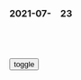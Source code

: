 ### 2021-07-　23

```note
```

<table id="tbc" style="white-space: pre-wrap">
</table>
<button onclick="toggleb()">toggle</button>
<pre id="prr" style="display: none">
<!-- 🍅<br>　<hr>🍑 -->

袁隆平去世，雜交水稻神話的真相；zg流行「躺平族」，別急一會兒就不平了（文昭談古論今20210524第937
https://www.youtube.com/watch?v=uhKod9UL6YI

从躺平族自己的角度来说，虽然出自于无奈。但真要安心躺下去，也不那么容易的。需要你有独立的人格，形成自己的判断以后，坚持己见。
达不到这种境界，你躺下去心里也是很难平的。

看着这个炫富，那个骚包，有一堆人对你投以白眼，说你是废青，没用，那很快心里就不平了。躺着躺着就怨天尤人，就仇视sh了。

躺下去心能平，还得你自己能够达到隐士的境界。像东晋陶渊明所说的：少无适俗韵，性本爱丘山。误落尘网中，一去三十年。得有这种彻悟你心里才能平。一般的凡夫俗子能做到吗？

终于有人撕下了罗永浩「伪装
https://baijiahao.baidu.com/s?id=1705782199271745331&wfr=spider&for=pc

罗永浩却坦白承认了自己的脆弱。

在刚欠债半年多的时间里，他曾好几次认真地考虑过自杀，也会躲在办公室的隔间里偷偷抹眼泪。

罗丹的雕塑《青铜时代》，代表着「人类觉醒，摆脱蒙昧。

罗永浩回忆当初竞争对手在网上雇水军黑自己公司的产品时，他一直不同意公关部找媒体采取「以牙还牙」的方式。

可是他后来发现，这样的恶评如果不加以稀释，只会造成越来越严重的后果。

在他终于同意公关部按照行业规则进行运作的那一晚，同事们都很高兴，但罗永浩却笑不出来。

他觉得异常沮丧。

怀着一腔真挚热情投入科技行业的他，最终还是得妥协于商业的运作模式。

就那个时候开始我意识到，如果我做了企业，仍然可以有很强的商业伦理道德感，但是你不能有道德洁癖，这些东西对我来讲是一个很大的包袱。

这就是陈晓楠的主持风格。

她会尽可能让采访对象自发地多说一些，自己说得很少。

而她真诚、精准的反馈，总是能激发出被采访者毫不遮掩的倾诉欲。

真正地做到「聊到人心坎儿里去了

他回忆起2003年的冬天，自己在天桥上偶遇了一位来京寻求法律援助的老太太。风尘仆仆，衣衫褴褛，看着就很辛酸。

罗翔主动上前询问，并将她送到了法律援助中心，老人竟当场下跪致谢。

临走前，她对这个年轻的大男孩说∶「你就不用陪我上去了，别影响你的前途。」

当时的罗翔已经考取了律师资格证，但他始终没说出自己的身份，「说白了，我怕惹麻烦。」

此后多年，这事儿一直像一根鱼刺一样，卡在罗翔的记忆里，反复逼问着他的良心——自己明明能帮一把，却选择了沉默。

从这个侧面却可以看出，陈晓楠给人的信任感和真诚度是百分之百的。

你给出全部的真心，对方就会放下防备，反馈给你最真实的感受。

还有陈晓楠采访陈佩斯那一期。

当陈佩斯乐呵呵地打趣年轻时艰苦的知青生活时，陈晓楠却捕捉到了他眼里的失落，「你其实始终没适应。」

陈佩斯突然就哽咽了，红着眼点了点头。

这其中，最令陈晓楠难忘的，是一个叫文香嫂的农村妇女。

在海边开一个小旅馆的文香嫂，20多年没赚到什么钱，却捡回来100多个想要跳海的自杀者。

其中有逃婚的年轻女孩、破产的中年男人、得了绝症的小伙子、离家出走的青少年……

每当看到有人孤零零地坐在海边，文香嫂总是会上前与他们聊一聊，请他们去店里吃碗热汤面。

我就是给他们煮碗热汤面，陪他们哭一场。然后再给煮碗热汤面，再哭一场。

碰见精神状态差，独自来住店的旅客，文香嫂一晚都不敢合眼，因为「我是他们的最后一根救命稻草，我不能撒手啊

陈晓楠采访了一位已经「金盆洗手」的PUA加害者，家境贫寒、长相普通的他，认为没有女生会喜欢真实的自己，只有运用套路才能赢得爱情。

在运用PUA技术搞定一个又一个女生之后，他却感到前所未有的分裂，甚至患上了抑郁症，最终不得不加入「反PUA」的组织来治愈自己。

十几年后，她将贴吧的管理告上了法庭，对方因损害他人名誉被判三个月。

此事一出，不少校友都为自己的沉默和袖手旁观向她道歉，但真正施暴的那几个人却没有一个站出来。

未成年人的善恶标准、校园暴力对受害者的影响之深，远远超出了人们的想象。

「神女」事件促使每个人开始反思：沉默，或许就是对暴力的首肯。

作家路遥曾在《平凡的世界》中感慨：

人们宁愿去关心一个蹩脚电影演员的吃喝拉撒和鸡毛蒜皮，而不愿了解一个普通人波涛汹涌的内心世界。

尤其是在如今这个短视频霸屏、娱乐至上的年代，长视频是绝对的「奢侈品」。但陈晓楠坚定地说：

我一定要给他们购买「奢侈品」的理由。

因为「有戏剧性，有张力，有思考价值，生活的剧本远远比电影剧本戏剧性大得多。

别往桌子下面藏！拿出来
https://baijiahao.baidu.com/s?id=1705976312807057060&wfr=spider&for=pc

她们拥有遗世独立的容颜，却靠才华征服了男qsh
https://www.sohu.com/a/225726815_467488

7人团，百年前乘风破浪的女性作家们，伍尔夫及其他
https://m.thepaper.cn/newsDetail_forward_8052040

这5款极品软件！都是老司机必备的工具，每一款都是神器 | 零度解说
https://www.youtube.com/watch?v=vfWhWcwgktc

MagnetW

伍尔芙、王尔德、萨特……大作家们的情书里不说“我爱你
https://www.sohu.com/a/248311877_100003928

八大现象难以常理解释，研究者：平行宇宙或不是空穴来风
https://baijiahao.baidu.com/s?id=1705497694230377371&wfr=spider&for=pc

任正f：以前h为末位淘汰的全是员工，后来才发现真正要淘汰的是干部，董明珠特别赞同
https://new.qq.com/omn/20210613/20210613A00TT100.html

垃圾公司都有哪些特征
https://www.bilibili.com/video/BV1pB4y1N7mF

1. 下班就开会，开会没有议题，议题永远没有结果。
2. 招聘没有标准，什么人都招，天天招人又留不住人。
3. 工作没有量化，一件事情五个人管，有问题就甩锅。
4. 薪酬没有设计做多做少都一个样。
5. 发展没有规划，老板只顾自己挣钱，员工没出路。
6. 培训没有系统，工作怎么做，全靠自己悟。
7. 晋升没有标准，重用关系户，提拔全看l导心情。
8. 考核没有指标，做好做坏一个样。
烂公司只会谈情怀，好公司画饼也分饼。

弹幕
g企全部全部都这样
全中
都中了哈哈哈
法y是了
笑死 这不就是我们g企吗
很好，我进过全中的
这不就是g企么
你说的不就是我们那吗
这不就是b队？
g务员
g企通病
g企：别说了 我们全揽了
zg不都这样的，哈哈哈哈。
全中
你直接报我公司名字好了，广东华保数据

网信部门依法约谈腾讯、淘宝等负责人，责令整改传播儿童软色情表情包等问题
https://baijiahao.baidu.com/s?id=1705878693920547914

一、防止
　卖惨“审丑”等现象对未成年人形成不良导向。

五、深入整治诱导未成年人
　拉踩引战、刷量控评等行为。

六、
　严防
　不良文化
　扭曲青少年价值观，

　o30753758
　w者荣耀毒害太深，不单害未成年人，也毒害成年人，特别对于女性成瘾特别厉害

w的梦想希望成H
　应该整顿d音！什么乱七八糟的主都播不禁！好多正能量主播被封

箜篌
https://csdnimg.cn/release/cmsfe/public/img/img_empty.e6dff8a5.png

b交大教授阮加：贵州茅t，凭一己之力否定市场经济
https://baijiahao.baidu.com/s?id=1705869849139570745&wfr=spider&for=pc

世卫组织提醒：洪水接触的所有食物需丢弃
https://baijiahao.baidu.com/s?id=1672177537561937142&wfr=spider&for=pc

洪灾后的生水是传染病最好的传播渠道
https://new.qq.com/rain/a/20210721A025EJ00

暴雨后自来水不能喝？郑州自来水厂郑重声明：全部达标，放心喝
https://www.163.com/dy/article/GFESTHQ60534P59R.html

陈z席，防m之口，甚于防川，堵不如疏，遮掩不如透明
https://www.sohu.com/a/397039969_485954

学习时报：防m之口，甚于防川
https://new.qq.com/omn/20210710/20210710A06XE300.html

召公规谏 防m之口 甚于防川
https://baijiahao.baidu.com/s?id=1629049006583157737&wfr=spider&for=pc

防范mz的批评，会比防止洪水来得更难。洪水受到堵塞会因此崩堤爆发，受到伤害的人会更多。百x的情况就像洪水一样，所以古来懂的治水的人一定都是疏通河道，使洪水能够顺利的流出去，而管治gm一定要叫他们敢真讲话，发表自己意见。

防n甚于防川！美fzf已把本ggn列为比基地组织更可怕的威胁
https://baijiahao.baidu.com/s?id=1691632481958587040&wfr=spider&for=pc

国会山最有q力的女人，曝重磅丑闻
https://baijiahao.baidu.com/s?id=1705903144123052924&wfr=spider&for=pc

美国所谓的“mzz治”，其实只不过是少数q贵的特q游戏。《华盛顿邮报》曾意味深长地指出，在美国，“你光靠一个有名的姓氏就能获得巨额政治捐赠和大把的选票”。

这里所说的“有名的姓氏”，就包括“佩洛x

外媒介绍保罗·佩洛x时，通常将其称为“金融家”，而最近引起争议的事件，也恰恰发生在金融领域。

一边是南希·佩洛西宣称要打压巨头，一边是保罗·佩洛西用真金白银看涨巨头，该信谁的，美国投资者想必心里有数。

但这显然不能打消外界疑虑，因为“股神”保罗每次买入卖出的时机都卡得太准了，而且似乎总能走在政策前面

如果你认为议长个人财富如此快速增长是正常的，也没问题，但问题是这些钱是怎么来的，它来自于直接受其行动影响的公司。

美媒获取的资料显示，伯尔在小圈子聚会中曾警告称新冠病毒“传播力非常强”，疫情可能会非常严重，但在公共场合时，他却对疫情轻描淡写。此事被曝光后，有美国网友愤怒地指出，伯尔此举就好比“戏院失火时他从出口溜走了，同时还顺手把戏票卖给了妇女儿童。

美国普林斯顿大学和西北大学7年前的一项研究结果，那份题为《美国z治的检验理论：精英、利益群体和普通gm》的研究报告指出，美国zf不代表该国大多数gm的利益，而是由富人和q贵的利益统t治。

“当大多数gm与经济精英或有组织的利益群体意见不一致时，前者通常会输。

<!-- 🍅<br>　<hr>🍑 -->
</pre>

```tip
```

<script src="https://cdn.jsdelivr.net/npm/jquery@3.5.1/dist/jquery.min.js"></script>

<link rel="stylesheet" href="https://cdn.jsdelivr.net/gh/fancyapps/fancybox@3.5.7/dist/jquery.fancybox.min.css" />
<script src="https://cdn.jsdelivr.net/gh/fancyapps/fancybox@3.5.7/dist/jquery.fancybox.min.js"></script>

<script type="text/javascript">

setTimeout(function(){
  tbc.innerHTML = parseURL(prr.innerHTML);
},0);

var __urlRegex = /(\b(https?|ftp|file):\/\/[-A-Z0-9+&@#\/%?=~_|!:,.;]*[-A-Z0-9+&@#\/%=~_|])/ig;
var __imgRegex = /\.(?:jpe?g|gif|png)$/i;

function parseURL($string){

    var exp = __urlRegex;
    return $string.replace(exp,function(match){
            __imgRegex.lastIndex=0;
            if(__imgRegex.test(match)){
                return '<a data-fancybox="gallery" href="' + match.replace("/p=700", "")
                 + '"><img src="' + match.replace("/p=700", "")+'" width="64"></a>';
            }
            else{
                return '<a href="' + match + '" target="_blank">' + match + '</a>';
            }
        }
    );
}

function toggleb() {
  var x = document.getElementById("prr");
  if (x.style.display === "none") {
    x.style.display = "";
  } else {
    x.style.display = "none";
  }
}

</script>
